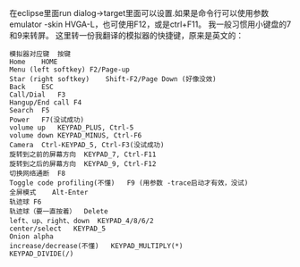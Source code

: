 在eclipse里面run dialog->target里面可以设置.如果是命令行可以使用参数emulator -skin HVGA-L，也可使用F12，或是ctrl+F11。
我一般习惯用小键盘的7和9来转屏。
这里转一份我翻译的模拟器的快捷键，原来是英文的：
```  
模拟器对应键	按键
Home	HOME
Menu (left softkey)	F2/Page-up
Star (right softkey)	Shift-F2/Page Down (好像没效)
Back	ESC
Call/Dial	F3
Hangup/End call	F4
Search	F5
Power	F7(没试成功)
volume up	KEYPAD_PLUS, Ctrl-5
volume down	KEYPAD_MINUS, Ctrl-F6
Camera	Ctrl-KEYPAD_5, Ctrl-F3(没试成功)
旋转到之前的屏幕方向	KEYPAD_7, Ctrl-F11
旋转到之后的屏幕方向	KEYPAD_9, Ctrl-F12
切换网络通断	F8
Toggle code profiling(不懂)	F9 (用参数 -trace启动才有效，没试)
全屏模式	Alt-Enter
轨迹球	F6
轨迹球（要一直按着）	Delete
left、up、right、down	KEYPAD_4/8/6/2
center/select	KEYPAD_5
Onion alpha
increase/decrease(不懂)	KEYPAD_MULTIPLY(*)
KEYPAD_DIVIDE(/)
```